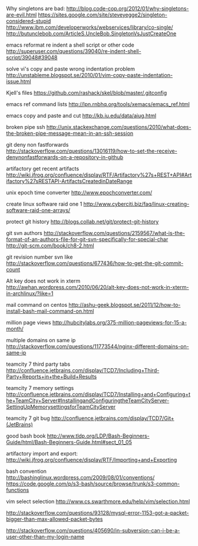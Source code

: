 Why singletons are bad: http://blog.code-cop.org/2012/01/why-singletons-are-evil.html https://sites.google.com/site/steveyegge2/singleton-considered-stupid http://www.ibm.com/developerworks/webservices/library/co-single/ http://butunclebob.com/ArticleS.UncleBob.SingletonVsJustCreateOne

emacs reformat re indent a shell script or other code http://superuser.com/questions/39040/re-indent-shell-script/39048#39048

solve vi's copy and paste wrong indentation problem http://unstableme.blogspot.se/2010/01/vim-copy-paste-indentation-issue.html

Kjell's files https://github.com/rashack/skel/blob/master/.gitconfig

emacs ref command lists http://lpn.rnbhq.org/tools/xemacs/emacs_ref.html

emacs copy and paste and cut http://kb.iu.edu/data/aiug.html

broken pipe ssh http://unix.stackexchange.com/questions/2010/what-does-the-broken-pipe-message-mean-in-an-ssh-session

git deny non fastforwards http://stackoverflow.com/questions/13016119/how-to-set-the-receive-denynonfastforwards-on-a-repository-in-github

artifactory get recent artifacts http://wiki.jfrog.org/confluence/display/RTF/Artifactory%27s+REST+API#Artifactory%27sRESTAPI-ArtifactsCreatedinDateRange

unix epoch time converter http://www.epochconverter.com/

create linux software raid one 1 http://www.cyberciti.biz/faq/linux-creating-software-raid-one-arrays/

protect git history http://blogs.collab.net/git/protect-git-history

git svn authors http://stackoverflow.com/questions/2159567/what-is-the-format-of-an-authors-file-for-git-svn-specifically-for-special-char http://git-scm.com/book/ch8-2.html

git revision number svn like http://stackoverflow.com/questions/677436/how-to-get-the-git-commit-count

Alt key does not work in xterm http://awhan.wordpress.com/2010/06/20/alt-key-does-not-work-in-xterm-in-archlinux/?like=1

mail command on centos http://ashu-geek.blogspot.se/2011/12/how-to-install-bash-mail-command-on.html

million page views http://hubcitylabs.org/375-million-pageviews-for-15-a-month/

multiple domains on same ip http://stackoverflow.com/questions/11773544/nginx-different-domains-on-same-ip

teamcity 7 third party tabs http://confluence.jetbrains.com/display/TCD7/Including+Third-Party+Reports+in+the+Build+Results

teamcity 7 memory settings http://confluence.jetbrains.com/display/TCD7/Installing+and+Configuring+the+TeamCity+Server#InstallingandConfiguringtheTeamCityServer-SettingUpMemorysettingsforTeamCityServer

teamcity 7 git bug http://confluence.jetbrains.com/display/TCD7/Git+(JetBrains)

good bash book http://www.tldp.org/LDP/Bash-Beginners-Guide/html/Bash-Beginners-Guide.html#sect_01_05

artifactory import and export: http://wiki.jfrog.org/confluence/display/RTF/Importing+and+Exporting

bash convention http://bashinglinux.wordpress.com/2009/08/01/conventions/ https://code.google.com/p/s3-bash/source/browse/trunk/s3-common-functions

vim select selection http://www.cs.swarthmore.edu/help/vim/selection.html

http://stackoverflow.com/questions/93128/mysql-error-1153-got-a-packet-bigger-than-max-allowed-packet-bytes

http://stackoverflow.com/questions/405690/in-subversion-can-i-be-a-user-other-than-my-login-name
